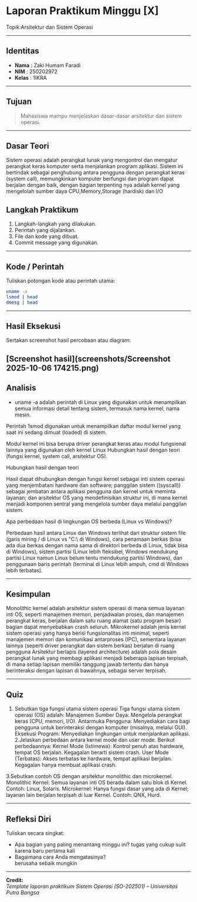 
# Laporan Praktikum Minggu [X]
Topik:Arsitektur dan Sistem Operasi 

---

## Identitas
- **Nama**  : Zaki Humam Faradi 
- **NIM**   : 250202972
- **Kelas** : 1IKRA

---

## Tujuan
 
> Mahasiswa mampu menjelaskan dasar-dasar arsitektur dan sistem operasi.

---

## Dasar Teori
Sistem operasi adalah perangkat lunak yang mengontrol dan mengatur perangkat keras komputer serta menjalankan program aplikasi. Sistem ini bertindak sebagai penghubung antara pengguna dengan perangkat keras (system call), memungkinkan komputer berfungsi dan program dapat berjalan dengan baik, dengan bagian terpenting nya adalah kernel yang mengelolah sumber daya CPU,Memory,Storage (hardisk) dan I/O

## Langkah Praktikum
1. Langkah-langkah yang dilakukan.  
2. Perintah yang dijalankan.  
3. File dan kode yang dibuat.  
4. Commit message yang digunakan.

---

## Kode / Perintah
Tuliskan potongan kode atau perintah utama:
```bash
uname -a
lsmod | head
dmesg | head
```

---

## Hasil Eksekusi
Sertakan screenshot hasil percobaan atau diagram:

[Screenshot hasil](screenshots/Screenshot 2025-10-06 174215.png)
---

## Analisis
- uname -a adalah perintah di Linux yang digunakan untuk menampilkan semua informasi detail tentang sistem, termasuk nama kernel, nama mesin.

Perintah 1smod digunakan untuk menampilkan daftar modul kernel yang saat ini sedang dimuat (loaded) di sistem.

Modul kernel ini bisa berupa driver perangkat keras atau modul fungsional lainnya yang digunakan oleh kernel Linux Hubungkan hasil dengan teori (fungsi kernel, system call, arsitektur OS).

Hubungkan hasil dengan teori

Hasil dapat dihubungkan dengan fungsi kernel sebagai inti sistem operasi yang menjembatani hardware dan software; panggilan sistem (\(syscall\)) sebagai jembatan antara aplikasi pengguna dan kernel untuk meminta layanan; dan arsitektur OS yang mendefinisikan struktur ini, di mana kernel menjadi komponen sentral yang mengelola sumber daya melalui panggilan sistem.

Apa perbedaan hasil di lingkungan OS berbeda (Linux vs Windows)?

Perbedaan hasil antara Linux dan Windows terlihat dari struktur sistem file (garis miring / di Linux vs "C:\ di Windows), cara penamaan berkas (bisa ada dua berkas dengan nama sama di direktori berbeda di Linux, tidak bisa di Windows), sistem partisi (Linux lebih fleksibel, Windows mendukung partisi Linux namun Linux belum tentu mendukung partisi Windows), dan penggunaan baris perintah (terminal di Linux lebih ampuh, cmd di Windows lebih terbatas).

---

## Kesimpulan

Monolithic kernel adalah arsitektur sistem operasi di mana semua layanan inti OS, seperti manajemen memori, penjadwalan proses, dan manajemen perangkat keras, berjalan dalam satu ruang alamat (satu program besar) bagian dapat menyebabkan crash seluruh. Mikrokernel adalah jenis kernel sistem operasi yang hanya berisi fungsionalitas inti minimal, seperti manajemen memori dan komunikasi antarproses (IPC), sementara layanan lainnya (seperti driver perangkat dan sistem berkas) berjalan di ruang pengguna Arsitektur berlapis (layered architecture) adalah pola desain perangkat lunak yang membagi aplikasi menjadi beberapa lapisan terpisah, di mana setiap lapisan memiliki tanggung jawab tertentu dan hanya berinteraksi dengan lapisan di bawahnya, sebagai server terpisah.

---

## Quiz
1. Sebutkan tiga fungsi utama sistem operasi
      Tiga fungsi utama sistem operasi (OS) adalah:
Manajemen Sumber Daya: Mengelola perangkat keras (CPU, memori, I/O).
Antarmuka Pengguna: Menyediakan cara bagi pengguna untuk berinteraksi dengan komputer (misalnya, melalui GUI).
Eksekusi Program: Menyediakan lingkungan untuk menjalankan aplikasi.
2.Jelaskan perbedaan antara kernel mode dan user mode.
     Berikut perbedaannya:
Kernel Mode (Istimewa): Kontrol penuh atas hardware, tempat OS berjalan. Kegagalan berarti sistem crash.
User Mode (Terbatas): Akses terbatas ke hardware, tempat aplikasi berjalan. Kegagalan hanya membuat aplikasi crash.
     
3.Sebutkan contoh OS dengan arsitektur monolithic dan microkernel.
     Monolithic Kernel:
Semua layanan inti OS berada dalam satu blok di Kernel.
Contoh: Linux, Solaris.
Microkernel:
Hanya fungsi dasar yang ada di Kernel; layanan lain berjalan terpisah di luar Kernel.
Contoh: QNX, Hurd.


---

## Refleksi Diri
Tuliskan secara singkat:
- Apa bagian yang paling menantang minggu ini?
    tugas yang cukup sulit karena baru pertama kali 
- Bagaimana cara Anda mengatasinya?  
    berusaha sebaik mungkin 
---

**Credit:**  
_Template laporan praktikum Sistem Operasi (SO-202501) – Universitas Putra Bangsa_
